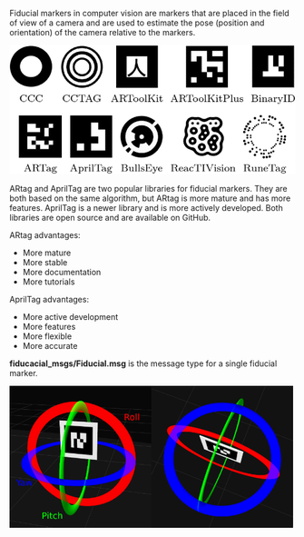 Fiducial markers in computer vision are markers that are placed in the field of view of a camera and are used to estimate the pose (position and orientation) of the camera relative to the markers.

<img src="images/fiducial_markers.png" alt="Fiducial markers" width="550">

ARtag and AprilTag are two popular libraries for fiducial markers. They are both based on the same algorithm, but ARtag is more mature and has more features. AprilTag is a newer library and is more actively developed. Both libraries are open source and are available on GitHub.

ARtag advantages:
- More mature
- More stable
- More documentation
- More tutorials

AprilTag advantages: 
- More active development
- More features
- More flexible
- More accurate

**fiducacial_msgs/Fiducial.msg** is the message type for a single fiducial marker.

<div style="display: flex; align-items: flex-end;">
  <img src="images/roll_pitch_yaw_1.png" alt="Roll Pitch Yaw" width="250">
  <img src="images/roll_pitch_yaw_2.png" alt="Roll Pitch Yaw" width="250">
</div>
  